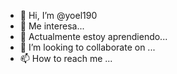 - 👋 Hi, I’m @yoel190
- 👀 Me interesa...
- 🌱 Actualmente estoy aprendiendo...
- 💞️ I’m looking to collaborate on ...
- 📫 How to reach me ...

<!---
yoel190/yoel190 is a ✨ special ✨ repository because its `README.md` (this file) appears on your GitHub profile.
You can click the Preview link to take a look at your changes.
--->
